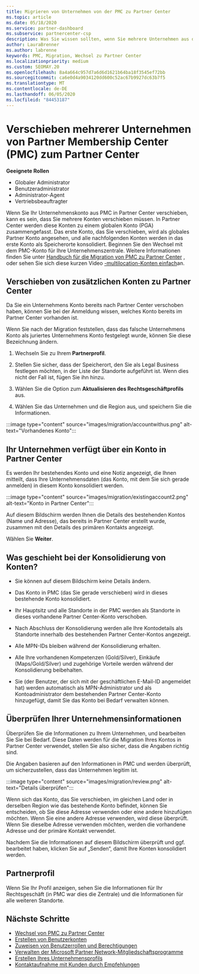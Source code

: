 ```yaml
---
title: Migrieren von Unternehmen von der PMC zu Partner Center
ms.topic: article
ms.date: 05/18/2020
ms.service: partner-dashboard
ms.subservice: partnercenter-csp
description: Was Sie wissen sollten, wenn Sie mehrere Unternehmen aus dem Partner Mitgliedschafts Center (Partner Membership Center, PMC) zu Partner Center migrieren und in einem globalen Partnerkonto konsolidieren.
author: LauraBrenner
ms.author: labrenne
keywords: PMC, Migration, Wechsel zu Partner Center
ms.localizationpriority: medium
ms.custom: SEOMAY.20
ms.openlocfilehash: 8a4a664c957d7a6d6d1621b64ba18f3545ef72bb
ms.sourcegitcommit: ca6e0d4a9034120dd600c52ac67b9927dc63b7f5
ms.translationtype: MT
ms.contentlocale: de-DE
ms.lasthandoff: 06/05/2020
ms.locfileid: "84453187"
---
```

# <a name="moving-multiple-companies-to-partner-center-from-partner-membership-center-pmc"></a>Verschieben mehrerer Unternehmen von Partner Membership Center (PMC) zum Partner Center

**Geeignete Rollen**

- Globaler Administrator
- Benutzeradministrator
- Administrator-Agent
- Vertriebsbeauftragter

Wenn Sie Ihr Unternehmenskonto aus PMC in Partner Center verschieben, kann es sein, dass Sie mehrere Konten verschieben müssen. In Partner Center werden diese Konten zu einem globalen Konto (PGA) zusammengefasst. Das erste Konto, das Sie verschieben, wird als globales Partner Konto angesehen, und alle nachfolgenden Konten werden in das erste Konto als Speicherorte konsolidiert. Beginnen Sie den Wechsel mit dem PMC-Konto für Ihre Unternehmenszentrale. Weitere Informationen finden Sie unter [Handbuch für die Migration von PMC zu Partner Center](guide-to-migration.md) , oder sehen Sie sich diese kurzen Video [-multilocation-Konten einfach](https://vimeo.com/290335248)an.

## <a name="move-your-additional-accounts-into-partner-center"></a>Verschieben von zusätzlichen Konten zu Partner Center

Da Sie ein Unternehmens Konto bereits nach Partner Center verschoben haben, können Sie bei der Anmeldung wissen, welches Konto bereits im Partner Center vorhanden ist.

Wenn Sie nach der Migration feststellen, dass das falsche Unternehmens Konto als juriertes Unternehmens Konto festgelegt wurde, können Sie diese Bezeichnung ändern.

1. Wechseln Sie zu Ihrem **Partnerprofil**.

2. Stellen Sie sicher, dass der Speicherort, den Sie als Legal Business festlegen möchten, in der Liste der Standorte aufgeführt ist. Wenn dies nicht der Fall ist, fügen Sie ihn hinzu.

3. Wählen Sie die Option zum **Aktualisieren des Rechtsgeschäftprofils** aus.

4. Wählen Sie das Unternehmen und die Region aus, und speichern Sie die Informationen.

:::image type="content" source="images/migration/accountwithus.png" alt-text="Vorhandenes Konto":::

## <a name="your-company-has-an-account-in-partner-center"></a>Ihr Unternehmen verfügt über ein Konto in Partner Center

Es werden Ihr bestehendes Konto und eine Notiz angezeigt, die Ihnen mitteilt, dass Ihre Unternehmensdaten (das Konto, mit dem Sie sich gerade anmelden) in diesem Konto konsolidiert werden.

:::image type="content" source="images/migration/existingaccount2.png" alt-text="Konto in Partner Center":::

Auf diesem Bildschirm werden Ihnen die Details des bestehenden Kontos (Name und Adresse), das bereits in Partner Center erstellt wurde, zusammen mit den Details des primären Kontakts angezeigt.

Wählen Sie **Weiter**.

## <a name="what-happens-during-consolidation-of-accounts"></a>Was geschieht bei der Konsolidierung von Konten?

- Sie können auf diesem Bildschirm keine Details ändern.

- Das Konto in PMC (das Sie gerade verschieben) wird in dieses bestehende Konto konsolidiert.

- Ihr Hauptsitz und alle Standorte in der PMC werden als Standorte in dieses vorhandene Partner Center-Konto verschoben.

- Nach Abschluss der Konsolidierung werden alle Ihre Kontodetails als Standorte innerhalb des bestehenden Partner Center-Kontos angezeigt.

- Alle MPN-IDs bleiben während der Konsolidierung erhalten.

- Alle Ihre vorhandenen Kompetenzen (Gold/Silver), Einkäufe (Maps/Gold/Silver) und zugehörige Vorteile werden während der Konsolidierung beibehalten.

- Sie (der Benutzer, der sich mit der geschäftlichen E-Mail-ID angemeldet hat) werden automatisch als MPN-Administrator und als Kontoadministrator dem bestehenden Partner Center-Konto hinzugefügt, damit Sie das Konto bei Bedarf verwalten können.

## <a name="review-your-company-information"></a>Überprüfen Ihrer Unternehmensinformationen

Überprüfen Sie die Informationen zu Ihrem Unternehmen, und bearbeiten Sie Sie bei Bedarf.  Diese Daten werden für die Migration Ihres Kontos in Partner Center verwendet, stellen Sie also sicher, dass die Angaben richtig sind.

Die Angaben basieren auf den Informationen in PMC und werden überprüft, um sicherzustellen, dass das Unternehmen legitim ist.

:::image type="content" source="images/migration/review.png" alt-text="Details überprüfen":::

Wenn sich das Konto, das Sie verschieben, im gleichen Land oder in derselben Region wie das bestehende Konto befindet, können Sie entscheiden, ob Sie diese Adresse verwenden oder eine andere hinzufügen möchten. Wenn Sie eine andere Adresse verwenden, wird diese überprüft. Wenn Sie dieselbe Adresse verwenden möchten, werden die vorhandene Adresse und der primäre Kontakt verwendet.

Nachdem Sie die Informationen auf diesem Bildschirm überprüft und ggf. bearbeitet haben, klicken Sie auf „Senden“, damit Ihre Konten konsolidiert werden.

## <a name="partner-profile"></a>Partnerprofil

Wenn Sie Ihr Profil anzeigen, sehen Sie die Informationen für Ihr Rechtsgeschäft (in PMC war dies die Zentrale) und die Informationen für alle weiteren Standorte.

## <a name="next-steps"></a>Nächste Schritte

- [Wechsel von PMC zu Partner Center](move-pmc-pc-map.md)
- [Erstellen von Benutzerkonten](create-user-accounts-and-set-permissions.md)
- [Zuweisen von Benutzerrollen und Berechtigungen](permissions-overview.md)
- [Verwalten der Microsoft Partner Network-Mitgliedschaftsprogramme](renew-mpn-offers.md)
- [Erstellen Ihres Unternehmensprofils](create-a-marketing-profile.md)
- [Kontaktaufnahme mit Kunden durch Empfehlungen](responding-to-referrals.md)
